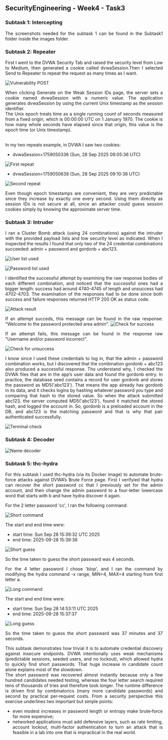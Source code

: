 <div align="justify">

## SecurityEngineering - Week4 - Task3

### Subtask 1: Intercepting
The screenshots needed for the subtask 1 can be found in the Subtask1 folder inside the images folder.

### Subtask 2: Repeater

First I went to the DVWA Security Tab and raised the security level from Low to Medium, then generated a cookie called dvwaSession.Then I selected Send to Repeater to repeat the request as many times as I want.

![Vulnerability POST](Images/Subtask2/vulnerabilityPost.png)

When clicking Generate on the Weak Session IDs page, the server sets a cookie named dvwaSession with a numeric value. The application generates dvwaSession by using the current Unix timestamp as the session identifier.<br>
The Unix epoch treats time as a single running count of seconds measured from a fixed origin, which is 00:00:00 UTC on 1 January 1970. The cookie is how many whole seconds have elapsed since that origin, this value is the epoch time (or Unix timestamp).<br><br>

In my two repeats example, in DVWA I saw two cookies:

- dvwaSession=1759050336 (Sun, 28 Sep 2025 09:05:36 UTC)

![First repeat](Images/Subtask2/firstRepeat.png)

- dvwaSession=1759050638 (Sun, 28 Sep 2025 09:10:38 UTC)

![Second repeat](Images/Subtask2/secondRepeat.png)

Even though epoch timestamps are convenient, they are very predictable since they increase by exactly one every second. Using them directly as session IDs is not secure at all, since an attacker could guess session cookies simply by knowing the approximate server time.

### Subtask 3: Intruder

I ran a Cluster Bomb attack (using 24 combinations) against the intruder with the provided payload lists and low security level as indicated. When I inspected the results I found that only two of the 24 credential combinations succeeded: admin + password and gordonb + abc123.

![User list used](Images/Subtask3/userList.png)

![Password list used](Images/Subtask3/passList.png)

I identified the successful attempt by examining the raw response bodies of each different combination, and noticed that the successful ones had a bigger length: success had around 4740-4745 of length and unsuccess had 4702-4703. The examination of the responses had to be done since both success and failure responses returned HTTP 200 OK as status code.

![Attack result](Images/Subtask3/attackList.png)

If an attempt succeds, this message can be found in the raw response: "Welcome to the password protected area admin".
![Check for success](Images/Subtask3/succesfullAtt.png)

If an attempt fails, this message can be found in the response raw "Username and/or password incorrect".

![Check for unsuccess](Images/Subtask3/nonSuccesfullAttempt.png)

I know since I used these credentials to log in, that the admin + password combination works, but I discovered that the combination gordonb + abc123 also produced a successful response. Tho understand why, I checked the DVWA files that are in the app’s user data and found the gordonb entry. In practice, the database seed contains a record for user gordonb and stores the password as MD5('abc123'). That means the app already has gordonb in its data, and it checks logins by hashing whatever password you type and comparing that hash to the stored value. So when the attack submitted abc123, the server computed MD5('abc123'), found it matched the stored hash, and logged the account in. So, gordonb is a preloaded account in the DB, and abc123 is the matching password and that is why that pair authenticated successfully.

![Terminal check](Images/Subtask3/terminalGordon.png)


### Subtask 4: Decoder

![Name decoder](Images/Subtask4/decoding.png)

### Subtask 5: thc-hydra

For this subtask I used thc-hydra (via its Docker image) to automate brute-force attacks against DVWA’s Brute Force page. First I verifyied that hydra can recover the short password cc that I previously set for the admin account, and then change the admin password to a four-letter lowercase word that starts with b and have hydra discover it again.

For the 2 letter password 'cc', I ran the following command:

![Short command](Images/Subtask5/shortCommand.png)

The start and end time were:
- start time: Sun Sep 28 15:39:32 UTC 2025
- end time: 2025-09-28 15:39:36

![Short guess](Images/Subtask5/shortPassword.png)

So the time taken to guess the short passward was 4 seconds.

For the 4 letter password I chose 'blop', and I ran the command by modifying the hydra command -x range, MIN=4, MAX=4 starting from first letter a. 

![Long command](Images/Subtask5/longCommand.png)

The start and end time were:
- start time: Sun Sep 28 14:53:11 UTC 2025
- end time: 2025-09-28 15:37:37

![Long guess](Images/Subtask5/longPassword.png)

So the time taken to guess the short passward was 37 minutes and 37 seconds.

This subtask demonstrates how trivial it is to automate credential discovery against insecure endpoints. DVWA intentionally uses weak mechanisms (predictable sessions, seeded users, and no lockout), which allowed hydra to quickly find short passwords.
That huge increase in candidate count alone explains most of the slowdown.<br>
The short password was recovered almost instantly because only a few hundred candidates needed testing, whereas the four letter search required tens of thousands of tries and therefore took longer. The runtime difference is driven first by combinatorics (many more candidate passwords) and second by practical per‑request costs.
From a security perspective this exercise underlines two important but simple points:
- even modest increases in password length or entropy make brute‑force far more expensive;
- networked applications must add defensive layers, such as rate limiting, account lockout, multi‑factor authentication to turn an attack that is feasible in a lab into one that is impractical in the real world.

</div>